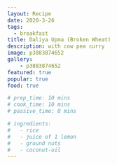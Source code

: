 ```yaml
---
layout: Recipe
date: 2020-3-26
tags:
  - breakfast
title: Daliya Upma (Broken Wheat)
description: with cow pea curry
image: p3883874652
gallery:
    - p3883874652
featured: true
popular: true
food: true

# prep_time: 10 mins
# cook_time: 10 mins
# passive_time: 0 mins

# ingredients:
#   - rice
#   - juice of 1 lemon
#   - ground nuts
#   - coconut-oil
---
```




